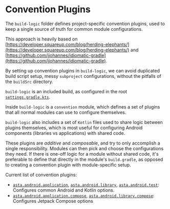 # Convention Plugins

The `build-logic` folder defines project-specific convention plugins, used to keep a single
source of truth for common module configurations.

This approach is heavily based on
[https://developer.squareup.com/blog/herding-elephants/](https://developer.squareup.com/blog/herding-elephants/)
and
[https://github.com/jjohannes/idiomatic-gradle](https://github.com/jjohannes/idiomatic-gradle).

By setting up convention plugins in `build-logic`, we can avoid duplicated build script setup,
messy `subproject` configurations, without the pitfalls of the `buildSrc` directory.

`build-logic` is an included build, as configured in the root
[`settings.gradle.kts`](../settings.gradle.kts).

Inside `build-logic` is a `convention` module, which defines a set of plugins that all normal
modules can use to configure themselves.

`build-logic` also includes a set of `Kotlin` files used to share logic between plugins themselves,
which is most useful for configuring Android components (libraries vs applications) with shared
code.

These plugins are *additive* and *composable*, and try to only accomplish a single responsibility.
Modules can then pick and choose the configurations they need.
If there is one-off logic for a module without shared code, it's preferable to define that directly
in the module's `build.gradle`, as opposed to creating a convention plugin with module-specific
setup.

Current list of convention plugins:

- [`asta.android.application`](convention/src/main/kotlin/AndroidApplicationConventionPlugin.kt),
  [`asta.android.library`](convention/src/main/kotlin/AndroidLibraryConventionPlugin.kt),
  [`asta.android.test`](convention/src/main/kotlin/AndroidTestConventionPlugin.kt):
  Configures common Android and Kotlin options.
- [`asta.android.application.compose`](convention/src/main/kotlin/AndroidApplicationComposeConventionPlugin.kt),
  [`asta.android.library.compose`](convention/src/main/kotlin/AndroidLibraryComposeConventionPlugin.kt):
  Configures Jetpack Compose options
